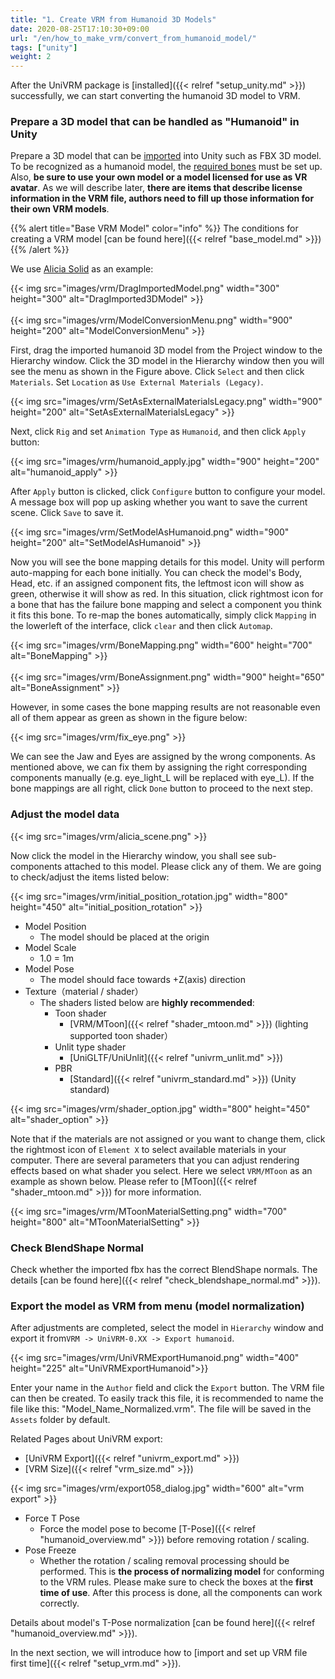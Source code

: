 ```yaml
---
title: "1. Create VRM from Humanoid 3D Models"
date: 2020-08-25T17:10:30+09:00
url: "/en/how_to_make_vrm/convert_from_humanoid_model/"
tags: ["unity"]
weight: 2
---
```


After the UniVRM package is [installed]({{< relref "setup_unity.md" >}}) successfully, we can start converting the humanoid 3D model to VRM. 

### Prepare a 3D model that can be handled as "Humanoid" in Unity
Prepare a 3D model that can be [imported](https://docs.unity3d.com/2019.4/Documentation/Manual/HOWTO-importObject.html) into Unity such as FBX 3D model. To be recognized as a humanoid model, the [required bones](https://github.com/vrm-c/vrm-specification/blob/master/specification/0.0/README.md#defined-bones) must be set up. 
Also, **be sure to use your own model or a model licensed for use as VR avatar**. As we will describe later, **there are items that describe license information in the VRM file, authors need to fill up those information for their own VRM models**.

{{% alert title="Base VRM Model" color="info" %}}
The conditions for creating a VRM model [can be found here]({{< relref "base_model.md" >}})
{{% /alert %}}

We use [Alicia Solid](https://3d.nicovideo.jp/works/td14712) as an example:

{{< img src="images/vrm/DragImportedModel.png" width="300" height="300" alt="DragImported3DModel" >}}
<br>
<br>
{{< img src="images/vrm/ModelConversionMenu.png" width="900" height="200" alt="ModelConversionMenu" >}}

First, drag the imported humanoid 3D model from the Project window to the Hierarchy window. Click the 3D model in the Hierarchy window then you will see the menu as shown in the Figure above. Click `Select` and then click `Materials`. Set `Location` as `Use External Materials (Legacy)`.

{{< img src="images/vrm/SetAsExternalMaterialsLegacy.png" width="900" height="200" alt="SetAsExternalMaterialsLegacy" >}}

Next, click `Rig` and set `Animation Type` as `Humanoid`, and then click `Apply` button:

{{< img src="images/vrm/humanoid_apply.jpg" width="900" height="200" alt="humanoid_apply" >}}

After `Apply` button is clicked, click `Configure` button to configure your model. A message box will pop up asking whether you want to save the current scene. Click `Save` to save it.

{{< img src="images/vrm/SetModelAsHumanoid.png" width="900" height="200" alt="SetModelAsHumanoid" >}}

Now you will see the bone mapping details for this model. Unity will perform auto-mapping for each bone initially. You can check the model's Body, Head, etc. if an assigned component fits, the leftmost icon will show as green, otherwise it will show as red. In this situation, click rightmost icon for a bone that has the failure bone mapping and select a component you think it fits this bone. To re-map the bones automatically, simply click `Mapping` in the lowerleft of the interface, click `clear` and then click `Automap`.

{{< img src="images/vrm/BoneMapping.png" width="600" height="700" alt="BoneMapping" >}}
<br>
<br>
{{< img src="images/vrm/BoneAssignment.png" width="900" height="650" alt="BoneAssignment" >}}

However, in some cases the bone mapping results are not reasonable even all of them appear as green as shown in the figure below:

{{< img src="images/vrm/fix_eye.png" >}}

We can see the Jaw and Eyes are assigned by the wrong components. As mentioned above, we can fix them by assigning the right corresponding components manually (e.g. eye_light_L will be replaced with eye_L). If the bone mappings are all right, click `Done` button to proceed to the next step.

### Adjust the model data
{{< img src="images/vrm/alicia_scene.png" >}}

Now click the model in the Hierarchy window, you shall see sub-components attached to this model. Please click any of them. We are going to check/adjust the items listed below:

{{< img src="images/vrm/initial_position_rotation.jpg" width="800" height="450" alt="initial_position_rotation" >}}

* Model Position
	* The model should be placed at the origin
* Model Scale
	* 1.0 = 1m
* Model Pose
	* The model should face towards +Z(axis) direction
* Texture（material / shader）
    * The shaders listed below are **highly recommended**:
		* Toon shader
			* [VRM/MToon]({{< relref "shader_mtoon.md" >}}) (lighting supported toon shader）
		* Unlit type shader
			* [UniGLTF/UniUnlit]({{< relref "univrm_unlit.md" >}})
		* PBR
			* [Standard]({{< relref "univrm_standard.md" >}}) (Unity standard)

{{< img src="images/vrm/shader_option.jpg" width="800" height="450" alt="shader_option" >}}

Note that if the materials are not assigned or you want to change them, click the rightmost icon of `Element X` to select available materials in your computer. There are several parameters that you can adjust rendering effects based on what shader you select. Here we select `VRM/MToon` as an example as shown below. Please refer to [MToon]({{< relref "shader_mtoon.md" >}}) for more information.

{{< img src="images/vrm/MToonMaterialSetting.png" width="700" height="800" alt="MToonMaterialSetting" >}}

### Check BlendShape Normal

Check whether the imported fbx has the correct BlendShape normals. The details [can be found here]({{< relref "check_blendshape_normal.md" >}}).

### Export the model as VRM from menu (model normalization)

After adjustments are completed, select the model in `Hierarchy` window and export it from``VRM -> UniVRM-0.XX -> Export humanoid``.

{{< img src="images/vrm/UniVRMExportHumanoid.png" width="400" height="225" alt="UniVRMExportHumanoid">}}

Enter your name in the `Author` field and click the `Export` button. The VRM file can then be created. To easily track this file, it is recommended to name the file like this: "Model_Name_Normalized.vrm". The file will be saved in the `Assets` folder by default.

Related Pages about UniVRM export:
  * [UniVRM Export]({{< relref "univrm_export.md" >}})
  * [VRM Size]({{< relref "vrm_size.md" >}})

{{< img src="images/vrm/export058_dialog.jpg" width="600" alt="vrm export" >}}

* Force T Pose
    * Force the model pose to become [T-Pose]({{< relref "humanoid_overview.md" >}}) before removing rotation / scaling.
* Pose Freeze
    * Whether the rotation / scaling removal processing should be performed. This is **the process of normalizing model** for conforming to the VRM rules. Please make sure to check the boxes at the **first time of use**. After this process is done, all the components can work correctly.

Details about model's T-Pose normalization [can be found here]({{< relref "humanoid_overview.md" >}}).

In the next section, we will introduce how to [import and set up VRM file first time]({{< relref "setup_vrm.md" >}}).